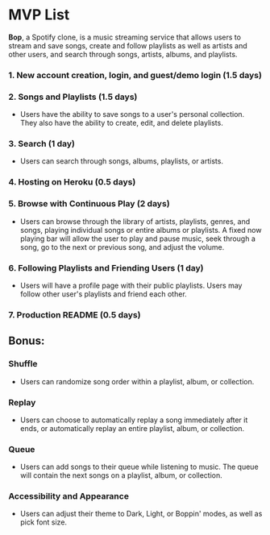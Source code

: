 # MVP List

**Bop**, a Spotify clone, is a music streaming service that allows users to stream and save songs, create and follow playlists as well as artists and other users, and search through songs, artists, albums, and playlists.

### 1. New account creation, login, and guest/demo login (1.5 days)
### 2. Songs and Playlists (1.5 days)
- Users have the ability to save songs to a user's personal collection. They also have the ability to create, edit, and delete playlists.
### 3. Search (1 day)
- Users can search through songs, albums, playlists, or artists.
### 4. Hosting on Heroku (0.5 days)
### 5. Browse with Continuous Play (2 days)
- Users can browse through the library of artists, playlists, genres, and songs, playing individual songs or entire albums or playlists. A fixed now playing bar will allow the user to play and pause music, seek through a song, go to the next or previous song, and adjust the volume.
### 6. Following Playlists and Friending Users (1 day)
- Users will have a profile page with their public playlists. Users may follow other user's playlists and friend each other.
### 7. Production README (0.5 days)

## Bonus:
### Shuffle
- Users can randomize song order within a playlist, album, or collection.
### Replay
- Users can choose to automatically replay a song immediately after it ends, or automatically replay an entire playlist, album, or collection.
### Queue
- Users can add songs to their queue while listening to music. The queue will contain the next songs on a playlist, album, or collection.
### Accessibility and Appearance
- Users can adjust their theme to Dark, Light, or Boppin' modes, as well as pick font size.
